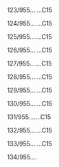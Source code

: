 123/955.......C15 


124/955.......C15 


125/955.......C15 


126/955.......C15 


127/955.......C15 


128/955.......C15 


129/955.......C15 


130/955.......C15 


131/955.......C15 


132/955.......C15 


133/955.......C15 


134/955.... 

